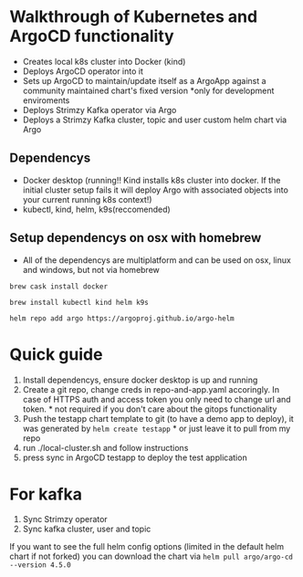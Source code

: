 # Walkthrough of Kubernetes and ArgoCD functionality

 - Creates local k8s cluster into Docker (kind)
 - Deploys ArgoCD operator into it
 - Sets up ArgoCD to maintain/update itself as a ArgoApp against a community maintained chart's fixed version *only for development enviroments
 - Deploys Strimzy Kafka operator via Argo 
 - Deploys a Strimzy Kafka cluster, topic and user custom helm chart via Argo

## Dependencys

 - Docker desktop (running!! Kind installs k8s cluster into docker. If the initial cluster setup fails it will deploy Argo with associated objects into your current running k8s context!)
 - kubectl, kind, helm, k9s(reccomended)

## Setup dependencys on osx with homebrew

* All of the dependencys are multiplatform and can be used on osx, linux and windows, but not via homebrew

`brew cask install docker`

`brew install kubectl kind helm k9s`

`helm repo add argo https://argoproj.github.io/argo-helm`

# Quick guide

1. Install dependencys, ensure docker desktop is up and running
2. Create a git repo, change creds in repo-and-app.yaml accoringly. In case of HTTPS auth and access token you only need to change url and token. * not required if you don't care about the gitops functionality
3. Push the testapp chart template to git (to have a demo app to deploy), it was generated by `helm create testapp` * or just leave it to pull from my repo
4. run ./local-cluster.sh and follow instructions
5. press sync in ArgoCD testapp to deploy the test application

# For kafka
1. Sync Strimzy operator
2. Sync kafka cluster, user and topic


If you want to see the full helm config options (limited in the default helm chart if not forked) you can download the chart via `helm pull argo/argo-cd --version 4.5.0`
